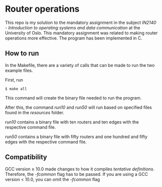 # Router operations

This repo is my solution to the mandatory assignment in the subject _IN2140 - Introduction to operating systems and data communication_ at the University of Oslo. This mandatory assignment was related to making router operations more effective. The program has been implemented in C.

## How to run

In the Makefile, there are a variety of calls that can be made to run the two example files.

First, run 

```
$ make all
```

This command will create the binary file needed to run the program.

After this, the command _run10_ and _run50_ will run based on specified files found in the _resources_ folder.

_run10_ contains a binary file with ten routers and ten edges with the respective command file.

_run50_ contains a binary file with fifty routers and one hundred and fifty edges with the respective command file.

## Compatibility ##

GCC version $\geq$ 10.0 made changes to how it compiles _tentative definitions_. Therefore, the _-fcommon_ flag has to be passed. If you are using a GCC version $<$ 10.0, you can omit the _-fcommon_ flag
